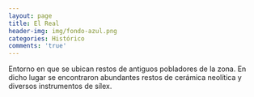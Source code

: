 ```yaml
---
layout: page
title: El Real
header-img: img/fondo-azul.png
categories: Histórico
comments: 'true'
---
```



Entorno en que se ubican restos de antiguos pobladores de la zona. En dicho lugar se encontraron abundantes restos de cerámica neolítica y diversos instrumentos de sílex. 

<div class="photos">
</div>

